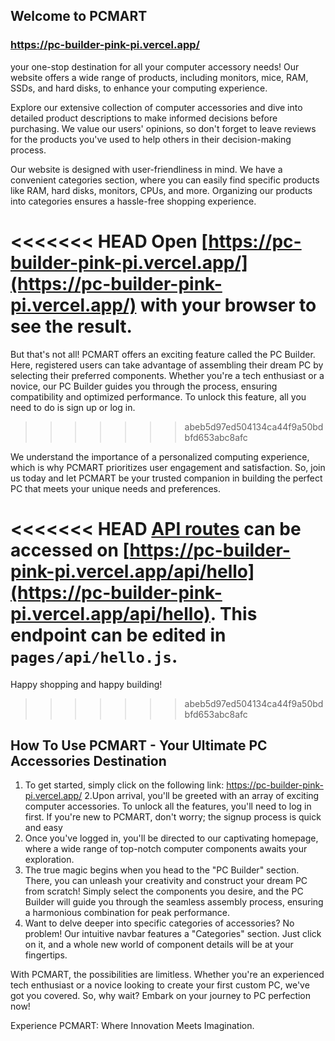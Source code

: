 
## Welcome to PCMART 
### https://pc-builder-pink-pi.vercel.app/
your one-stop destination for all your computer accessory needs! Our website offers a wide range of products, including monitors, mice, RAM, SSDs, and hard disks, to enhance your computing experience.

Explore our extensive collection of computer accessories and dive into detailed product descriptions to make informed decisions before purchasing. We value our users' opinions, so don't forget to leave reviews for the products you've used to help others in their decision-making process.

Our website is designed with user-friendliness in mind. We have a convenient categories section, where you can easily find specific products like RAM, hard disks, monitors, CPUs, and more. Organizing our products into categories ensures a hassle-free shopping experience.

<<<<<<< HEAD
Open [https://pc-builder-pink-pi.vercel.app/](https://pc-builder-pink-pi.vercel.app/) with your browser to see the result.
=======
But that's not all! PCMART offers an exciting feature called the PC Builder. Here, registered users can take advantage of assembling their dream PC by selecting their preferred components. Whether you're a tech enthusiast or a novice, our PC Builder guides you through the process, ensuring compatibility and optimized performance. To unlock this feature, all you need to do is sign up or log in.
>>>>>>> abeb5d97ed504134ca44f9a50bdbfd653abc8afc

We understand the importance of a personalized computing experience, which is why PCMART prioritizes user engagement and satisfaction. So, join us today and let PCMART be your trusted companion in building the perfect PC that meets your unique needs and preferences.

<<<<<<< HEAD
[API routes](https://nextjs.org/docs/api-routes/introduction) can be accessed on [https://pc-builder-pink-pi.vercel.app/api/hello](https://pc-builder-pink-pi.vercel.app/api/hello). This endpoint can be edited in `pages/api/hello.js`.
=======
Happy shopping and happy building!
>>>>>>> abeb5d97ed504134ca44f9a50bdbfd653abc8afc


## How To Use PCMART - Your Ultimate PC Accessories Destination
1. To get started, simply click on the following link: https://pc-builder-pink-pi.vercel.app/
2.Upon arrival, you'll be greeted with an array of exciting computer accessories. To unlock all the features, you'll need to log in first. If you're new to PCMART, don't worry; the signup process is quick and easy
3. Once you've logged in, you'll be directed to our captivating homepage, where a wide range of top-notch computer components awaits your exploration.
4. The true magic begins when you head to the "PC Builder" section. There, you can unleash your creativity and construct your dream PC from scratch! Simply select the components you desire, and the PC Builder will guide you through the seamless assembly process, ensuring a harmonious combination for peak performance.
5. Want to delve deeper into specific categories of accessories? No problem! Our intuitive navbar features a "Categories" section. Just click on it, and a whole new world of component details will be at your fingertips.

With PCMART, the possibilities are limitless. Whether you're an experienced tech enthusiast or a novice looking to create your first custom PC, we've got you covered. So, why wait? Embark on your journey to PC perfection now!

Experience PCMART: Where Innovation Meets Imagination.


